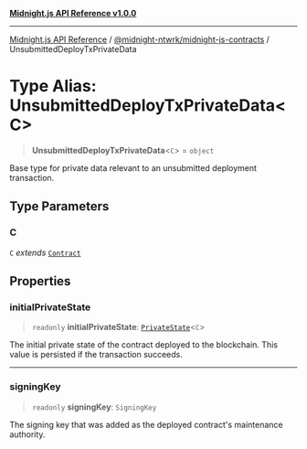 [**Midnight.js API Reference v1.0.0**](../../../README.md)

***

[Midnight.js API Reference](../../../packages.md) / [@midnight-ntwrk/midnight-js-contracts](../README.md) / UnsubmittedDeployTxPrivateData

# Type Alias: UnsubmittedDeployTxPrivateData\<C\>

> **UnsubmittedDeployTxPrivateData**\<`C`\> = `object`

Base type for private data relevant to an unsubmitted deployment transaction.

## Type Parameters

### C

`C` *extends* [`Contract`](../../midnight-js-types/interfaces/Contract.md)

## Properties

### initialPrivateState

> `readonly` **initialPrivateState**: [`PrivateState`](../../midnight-js-types/type-aliases/PrivateState.md)\<`C`\>

The initial private state of the contract deployed to the blockchain. This
value is persisted if the transaction succeeds.

***

### signingKey

> `readonly` **signingKey**: `SigningKey`

The signing key that was added as the deployed contract's maintenance authority.
